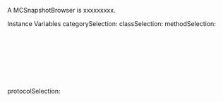A MCSnapshotBrowser is xxxxxxxxx.Instance Variables	categorySelection:		<Object>	classSelection:		<Object>	methodSelection:		<Object>	protocolSelection:		<Object>	switch:		<Object>categorySelection	- xxxxxclassSelection	- xxxxxmethodSelection	- xxxxxprotocolSelection	- xxxxxswitch	- xxxxx